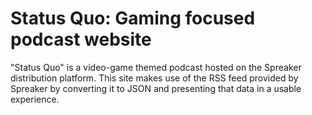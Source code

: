 # Status Quo: Gaming focused podcast website

"Status Quo" is a video-game themed podcast hosted on the Spreaker distribution platform. This site makes use of the RSS feed provided by Spreaker by converting it to JSON and presenting that data in a usable experience. 


